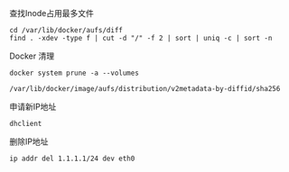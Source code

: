 查找Inode占用最多文件
```shell
cd /var/lib/docker/aufs/diff
find . -xdev -type f | cut -d "/" -f 2 | sort | uniq -c | sort -n
```


Docker 清理
```shell
docker system prune -a --volumes
```

```
/var/lib/docker/image/aufs/distribution/v2metadata-by-diffid/sha256
```


申请新IP地址
```shell
dhclient
```

删除IP地址
```shell
ip addr del 1.1.1.1/24 dev eth0
```
